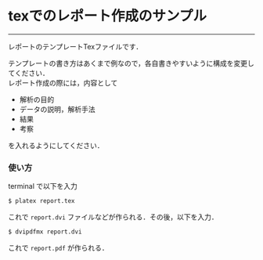 # texでのレポート作成のサンプル

***

レポートのテンプレートTexファイルです．

テンプレートの書き方はあくまで例なので，各自書きやすいように構成を変更してください．  
レポート作成の際には，内容として

- 解析の目的
- データの説明，解析手法
- 結果
- 考察
 
を入れるようにしてください．

### 使い方

terminal で以下を入力

```sh
$ platex report.tex
```

これで `report.dvi` ファイルなどが作られる．その後，以下を入力．

```sh
$ dvipdfmx report.dvi
```

これで `report.pdf` が作られる．
